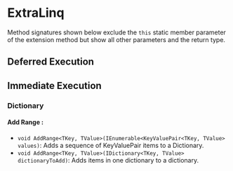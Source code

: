 # ExtraLinq

Method signatures shown below exclude the ``this`` static member parameter of the extension method but show all other parameters and the return type.

## Deferred Execution


## Immediate Execution


### Dictionary

#### Add Range :
* ``void AddRange<TKey, TValue>(IEnumerable<KeyValuePair<TKey, TValue> values)``: Adds a sequence of KeyValuePair items to a Dictionary.
* ``void AddRange<TKey, TValue>(IDictionary<TKey, TValue> dictionaryToAdd)``: Adds items in one dictionary to a dictionary. 
